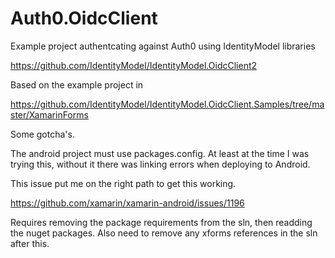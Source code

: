 # Auth0.OidcClient

Example project authentcating against Auth0 using IdentityModel libraries

https://github.com/IdentityModel/IdentityModel.OidcClient2

Based on the example project in 

https://github.com/IdentityModel/IdentityModel.OidcClient.Samples/tree/master/XamarinForms

Some gotcha's.

The android project must use packages.config. At least at the time I was trying this, without it there was linking errors when deploying to Android.

This issue put me on the right path to get this working.

https://github.com/xamarin/xamarin-android/issues/1196

Requires removing the package requirements from the sln, then readding the nuget packages. Also need to remove any xforms references in the sln after this.

